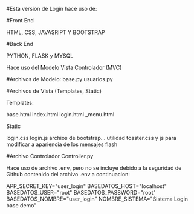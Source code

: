 #Esta version de Login hace uso de:

#Front End

HTML, CSS, JAVASRIPT Y BOOTSTRAP

#Back End

PYTHON, FLASK y MYSQL 

Hace uso del Modelo Vista Controlador (MVC)

#Archivos de Modelo:
base.py
usuarios.py

#Archivos de Vista (Templates, Static)

Templates:

base.html
index.html
login.html
_menu.html

Static

login.css
login.js
archios de bootstrap...
utilidad toaster.css y js para modificar a apariencia de los mensajes flash


#Archivo Controlador
Controller.py


Hace uso de archivo .env, pero no se incluye debido a la seguridad de Github
contenido del archivo .env  a continuacion:

APP_SECRET_KEY="user_login"
BASEDATOS_HOST="localhost"
BASEDATOS_USER="root"
BASEDATOS_PASSWORD="root"
BASEDATOS_NOMBRE="user_login"
NOMBRE_SISTEMA="Sistema Login base demo"
